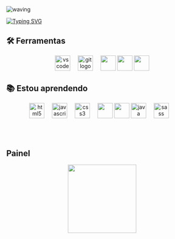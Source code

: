 ![waving](https://capsule-render.vercel.app/api?type=waving&height=200&text=Pedro+Vaz%20&fontAlignY=40&color=gradient)

[![Typing SVG](https://readme-typing-svg.herokuapp.com/?color=ffff&size=35&center=true&vCenter=true&width=1000&lines=Olá,+meu+nome+é+Pedro+Vaz+Nascimento;Tenho+17+anos;sou+de+São+Paulo;Cursando+Desenvolvimento+de+Sistemas;Seja+bem+vindo!+:%29)](https://git.io/typing-svg)
  

</div>

## 🛠 Ferramentas

<div align="center">
  <img src="https://cdn.jsdelivr.net/gh/devicons/devicon/icons/vscode/vscode-original.svg" height="40" alt="vscode logo"  />
  <img width="12" />
  <img src="https://cdn.jsdelivr.net/gh/devicons/devicon/icons/git/git-original.svg" height="40" alt="git logo"  />
  <img width="12" />  
  <img src="https://cdn.jsdelivr.net/gh/devicons/devicon@latest/icons/ubuntu/ubuntu-original.svg" height="40" />
  <img src="https://cdn.jsdelivr.net/gh/devicons/devicon@latest/icons/mysql/mysql-original.svg" height="40"/>    
  <img src="https://cdn.jsdelivr.net/gh/devicons/devicon@latest/icons/tomcat/tomcat-original.svg" height="40"/>
        
</div>

## 📚 Estou aprendendo
<div align="center">
  
  <img src="https://cdn.jsdelivr.net/gh/devicons/devicon/icons/html5/html5-original.svg" height="40" alt="html5 logo"  />
  <img width="12" />
  
  <img src="https://cdn.jsdelivr.net/gh/devicons/devicon/icons/javascript/javascript-original.svg" height="40" alt="javascript logo"  />
  <img width="12" />
  
  <img src="https://cdn.jsdelivr.net/gh/devicons/devicon/icons/css3/css3-original.svg" height="40" alt="css3 logo"  />
  <img width="12" />
  
  <img src="https://cdn.jsdelivr.net/gh/devicons/devicon@latest/icons/react/react-original.svg" height="40" />
  
  <img src="https://cdn.jsdelivr.net/gh/devicons/devicon@latest/icons/python/python-original.svg" height="40" />

  <img src="https://cdn.jsdelivr.net/gh/devicons/devicon/icons/java/java-original.svg" height="40" alt="java logo"  />
  <img width="12" />
  
  <img src="https://cdn.jsdelivr.net/gh/devicons/devicon/icons/sass/sass-original.svg" height="40" alt="sass logo"  />
  <img width="12" />
  
  
</div>

<br><br>

## Painel
<div align="center">
  
<div>
  
<a href="https://github.com/PedroVazN">
<img loading="lazy" height="180em" src="https://github-readme-stats.vercel.app/api/top-langs/?username=PedroVazN&layout=compact&langs_count=7&theme=dracula"/>  
  
</div>
</div>
